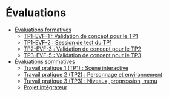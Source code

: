 # Évaluations

<!-- start-replace-subnav depth=2 -->
* [Évaluations formatives](/03-evaluations/formatives/)
    * [TP1-EVF-1 : Validation de concept pour le TP1](/03-evaluations/formatives/01-validation-tp1/)
    * [TP1-EVF-2 : Session de test du TP1](/03-evaluations/formatives/02-session-test-tp1/)
    * [TP2-EVF-3 : Validation de concept pour le TP2](/03-evaluations/formatives/21-validation-tp2/)
    * [TP3-EVF-5 : Validation de concept pour le TP3](/03-evaluations/formatives/91-elaboration-tp3/)
* [Évaluations sommatives](/03-evaluations/sommatives/)
    * [Travail pratique 1 (TP1) : <!-- varexp:begin BLOC1 -->Scène interactive<!-- varexp:end -->](/03-evaluations/sommatives/01/)
    * [Travail pratique 2 (TP2) : <!-- varexp:begin BLOC2 -->Personnage et environnement<!-- varexp:end -->](/03-evaluations/sommatives/02/)
    * [Travail pratique 3 (TP3) : <!-- varexp:begin BLOC3 -->Niveaux, progression, menu<!-- varexp:end -->](/03-evaluations/sommatives/03/)
    * [<!-- varexp:begin BLOC4 -->Projet intégrateur<!-- varexp:end -->](/03-evaluations/sommatives/04/)
<!-- end-replace-subnav -->


